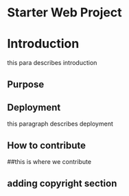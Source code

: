 # Starter Web Project

# Introduction
this para describes introduction

## Purpose

## Deployment
this paragraph describes deployment


## How to contribute

##this is where we contribute

## adding copyright section

